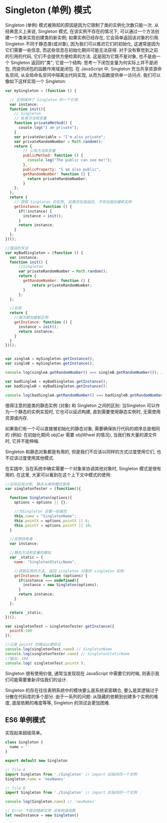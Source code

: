 # Singleton (单例) 模式

Singleton (单例) 模式被熟知的原因是因为它限制了类的实例化次数只能一次. 从经典意义上来说, Singleton 模式, 在该实例不存在的情况下, 可以通过一个方法创建一个类来实现创建类的新实例; 如果实例已经存在, 它会简单返回该对象的引用. Singleton 不同于静态类(或对象), 因为我们可以推迟它们的初始化, 这通常是因为它们需要一些信息, 而这些信息在初始化期间可能无法获得. 对于没有察觉到之前的引用的代码, 它们不会提供方便检索的方法. 这是因为它既不是对象, 也不是由一个 Singleton 返回的"类"; 它是一个结构. 思考一下闭包变量为何实际上并不是闭包, 而提供闭包的函数作用域是闭包. 在 JavaScript 中, Singleton 充当共享资源命名空间, 从全局命名空间中隔离出代码实现, 从而为函数提供单一访问点. 我们可以像如下这样实现一个 Singleton:

```js
var mySingleton = (function () {

  // 实例保持了 Singleton 的一个引用
  var instance;
  function init(){
    // Singleton
    // 私有方法和变量
    function privateMethod() {
      cosole.log("I am private");
    }
    var privateVariable = "I'm also private";
    var privateRandomNumber = Math.random();
    return {
        // 公有方法和变量
        publicMethod: function () {
          console.log("The public can see me!");
        },
        publicProperty: "I am also public",
        getRandomNumber: function () {
          return privateRandomNumber;
        }
    };
  };
  return {
    // 获取 Singleton 的实例, 如果存在就返回, 不存在就创建新实例
    getInstance: function () {
      if(!instance) {
        instance = init();
      }
      return instance;
    }
  };
})();

//错误的写法
var myBadSingleton = (function () {
  var instance;
  function init() {
      //Singleton
      var privateRandomNumber = Math.random();
      return {
        getRandomNumber: function () {
            return privateRandomNumber;
        }
      };
  };

  //实例
  return {
    //每次都创建新实例
    getInstance: function () {
      instance = init();
      return instance;
    }
  }
})();


var singleA = mySingleton.getInstance();
var singleB = mySingleton.getInstance();

console.log(singleA.getRandomNumber() === singleB.getRandomNumber()); // true

var badSingleA = myBadSingleton.getInstance();
var badSingleB = myBadSingleton.getInstance();

console.log(badSingleA.getRandomNumber() === badSingleB.getRandomNumber()); // false
```

值得注意的是类的静态实例 (对象) 和 Singleton 之间的区别: 当Singleton 可以作为一个静态的实例实现时, 它也可以延迟构建, 直到需要使用静态实例时, 无需使用资源或内存.

如果我们有一个可以直接被初始化的静态对象, 需要确保执行代码的顺序总是相同的 (例如: 在初始化期间 objCar 需要 objWheel 的情况), 当我们有大量的源文件时, 它并不能伸缩.

Singleton 和静态对象都是有用的, 但是我们不应该以同样的方式过度使用它们, 也不应该过度使用其他模式.   

在实践中, 当在系统中确实需要一个对象来协调其他对象时, Singleton 模式是很有用的. 在这里, 大家可以看到在这个上下文中模式的使用:

```js
//实际应用示例, 静态与单例模式使用
var singletonTester = (function(){

  function Singleton(options){
    options = options || {};

    //为Singleton 设置一些属性
    this.name = "SingletonName";
    this.pointX = options.pointX || 6;
    this.pointY = options.pointY || 10;
  }

  //实例持有者
  var instance;

  //静态方法和变量的模拟
  var _static = {
    name: "SingletonStaticName",

    //获取实例的方法, 返回 singleton 对象的 singleton 实例
    getInstance: function (options) {
      if(instance === undefined){
        instance = new Singleton(options);
      }
      return instance;
    }
  };

  return _static;
})();

var singletonTest = singletonTester.getInstance({
  pointX:100
});

//记录 pointX 的输出以便验证
console.log(singletonTest.name) // SingletonName
console.log(singletonTester.name) // SingletonStaticName
//输出: 100
console.log( singletonTest.pointX );
```

Singleton 很有使用价值, 通常当发现现在 JavaScript 中需要它的时候, 则表示我们可能需要重新评估我们的设计.

Singleton 的存在往往表明系统中的模块要么是系统紧密耦合, 要么是其逻辑过于分散在代码库的多个部分. 由于一系列的问题: 从隐藏的依赖到创建多个实例的难度, 底层依赖的难度等等, Singleton 的测试会更加困难.

## ES6 单例模式

实现起来超级简单。
```js
class Singleton {
  name = ''
}

export default new Singleton

// file A
import Singleton from './Singleton' // import 后指向同一个实例
Singleton.name = 'newNames'

// file B
import Singleton from './Singleton' // import 后指向同一个实例

console.log(Singleton.name) // 'newNames'

// Error 不能创建新实例 没有构造函数
let newInstance = new Singleton()
```
